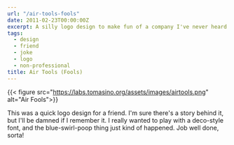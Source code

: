 ```yaml
---
url: "/air-tools-fools"
date: 2011-02-23T00:00:00Z
excerpt: A silly logo design to make fun of a company I've never heard of.
tags:
  - design
  - friend
  - joke
  - logo
  - non-professional
title: Air Tools (Fools)
---
```


{{< figure src="https://labs.tomasino.org/assets/images/airtools.png" alt="Air Fools">}}

This was a quick logo design for a friend. I'm sure there's a story
behind it, but I'll be damned if I remember it. I really wanted to play
with a deco-style font, and the blue-swirl-poop thing just kind of
happened. Job well done, sorta!

